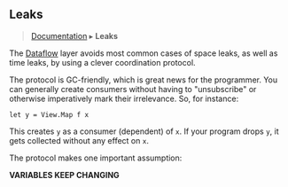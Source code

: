 ## Leaks
> [Documentation](../README.md) ▸ **Leaks**

The [Dataflow](Dataflow.md) layer avoids most common cases of space leaks,
as well as time leaks, by using a clever coordination protocol.

The protocol is GC-friendly, which is great news for the programmer.
You can generally create consumers without having to "unsubscribe" or otherwise
imperatively mark their irrelevance.  So, for instance:

    let y = View.Map f x
    
This creates `y` as a consumer (dependent) of `x`.  If your program drops `y`,
it gets collected without any effect on `x`.

The protocol makes one important assumption:

**VARIABLES KEEP CHANGING**

